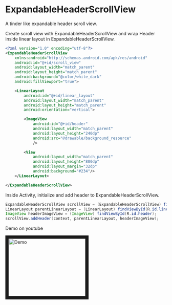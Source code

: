 # ExpandableHeaderScrollView
A tinder like expandable header scroll view.

Create scroll view with ExpandableHeaderScrollView and wrap Header inside linear layout in ExpandableHeaderScrollView.

```xml
<?xml version="1.0" encoding="utf-8"?>
<ExpandableHeaderScrollView
    xmlns:android="http://schemas.android.com/apk/res/android"
    android:id="@+id/scroll_view"
    android:layout_width="match_parent"
    android:layout_height="match_parent"
    android:background="@color/white_dark"
    android:fillViewport="true">

    <LinearLayout
        android:id="@+id/linear_layout"
        android:layout_width="match_parent"
        android:layout_height="match_parent"
        android:orientation="vertical">

        <ImageView
            android:id="@+id/header"
            android:layout_width="match_parent"
            android:layout_height="240dp"
            android:src="@drawable/background_resource"
            />

        <View
            android:layout_width="match_parent"
            android:layout_height="800dp"
            android:layout_margin="32dp"
            android:background="#234"/>
    </LinearLayout>

</ExpandableHeaderScrollView>

```

Inside Activity, initialize and add header to ExpandableHeaderScrollView.

```java
ExpandableHeaderScrollView scrollView = (ExpandableHeaderScrollView) findViewById(R.id.scroll_view);
LinearLayout parentLinearLayout = (LinearLayout) findViewById(R.id.linear_layout);
ImageView headerImageView = (ImageView) findViewById(R.id.header);
scrollView.addHeader(context, parentLinearLayout, headerImageView);
```

Demo on youtube

<a href="http://www.youtube.com/watch?feature=player_embedded&v=DYSqgqZuQQk
" target="_blank"><img src="http://img.youtube.com/vi/DYSqgqZuQQk/0.jpg" 
alt="Demo" width="240" height="180" border="10" /></a>



